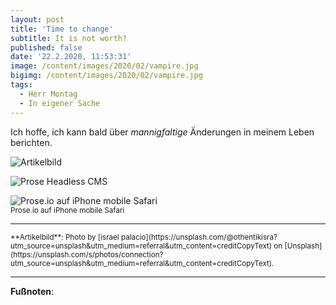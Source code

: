 ```yaml
---
layout: post
title: 'Time to change'
subtitle: It is not worth?
published: false
date: '22.2.2020, 11:53:31'
image: /content/images/2020/02/vampire.jpg
bigimg: /content/images/2020/02/vampire.jpg
tags:
  - Herr Montag
  - In eigener Sache
---
```

Ich hoffe, ich kann bald über *mannigfaltige* Änderungen in meinem Leben berichten.

![Artikelbild](/content/images/israel-palacio-ImcUkZ72oUs-unsplash.jpg)



![Prose Headless CMS]({{site.baseurl}}/img/prose.png)


![Prose.io auf iPhone mobile Safari]({{site.baseurl}}/img/prose.io.mobile.PNG)<br />
<small>Prose.io auf iPhone mobile Safari</small>

---

<small>
**Artikelbild**: Photo by [israel palacio](https://unsplash.com/@othentikisra?utm_source=unsplash&utm_medium=referral&utm_content=creditCopyText) on [Unsplash](https://unsplash.com/s/photos/connection?utm_source=unsplash&utm_medium=referral&utm_content=creditCopyText).
</small>

---

**Fußnoten**:

[^1]: Den Song *Musentango* kann man sich hier anhören: [youtube](https://www.youtube.com/watch?v=ivbSDNe6ZR8)
